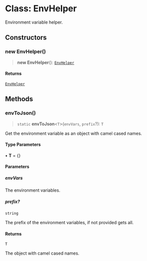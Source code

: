 # Class: EnvHelper

Environment variable helper.

## Constructors

### new EnvHelper()

> **new EnvHelper**(): [`EnvHelper`](EnvHelper.md)

#### Returns

[`EnvHelper`](EnvHelper.md)

## Methods

### envToJson()

> `static` **envToJson**\<`T`\>(`envVars`, `prefix`?): `T`

Get the environment variable as an object with camel cased names.

#### Type Parameters

• **T** = \{\}

#### Parameters

##### envVars

The environment variables.

##### prefix?

`string`

The prefix of the environment variables, if not provided gets all.

#### Returns

`T`

The object with camel cased names.
